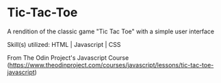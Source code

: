 # Tic-Tac-Toe

A rendition of the classic game "Tic Tac Toe" with a simple user interface

Skill(s) utilized: HTML | Javascript | CSS

From The Odin Project's Javascript Course (https://www.theodinproject.com/courses/javascript/lessons/tic-tac-toe-javascript)
